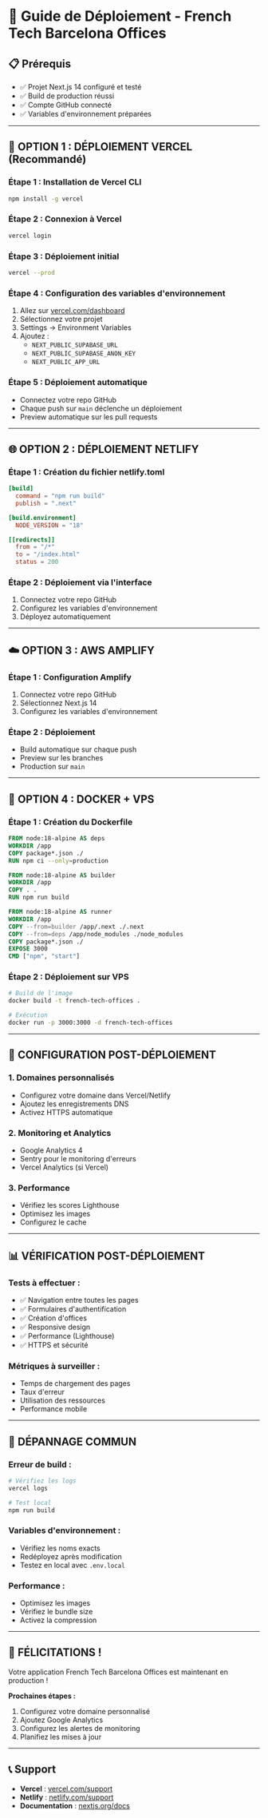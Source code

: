 # 🚀 Guide de Déploiement - French Tech Barcelona Offices

## 📋 **Prérequis**
- ✅ Projet Next.js 14 configuré et testé
- ✅ Build de production réussi
- ✅ Compte GitHub connecté
- ✅ Variables d'environnement préparées

---

## 🎯 **OPTION 1 : DÉPLOIEMENT VERCEL (Recommandé)**

### **Étape 1 : Installation de Vercel CLI**
```bash
npm install -g vercel
```

### **Étape 2 : Connexion à Vercel**
```bash
vercel login
```

### **Étape 3 : Déploiement initial**
```bash
vercel --prod
```

### **Étape 4 : Configuration des variables d'environnement**
1. Allez sur [vercel.com/dashboard](https://vercel.com/dashboard)
2. Sélectionnez votre projet
3. Settings → Environment Variables
4. Ajoutez :
   - `NEXT_PUBLIC_SUPABASE_URL`
   - `NEXT_PUBLIC_SUPABASE_ANON_KEY`
   - `NEXT_PUBLIC_APP_URL`

### **Étape 5 : Déploiement automatique**
- Connectez votre repo GitHub
- Chaque push sur `main` déclenche un déploiement
- Preview automatique sur les pull requests

---

## 🌐 **OPTION 2 : DÉPLOIEMENT NETLIFY**

### **Étape 1 : Création du fichier netlify.toml**
```toml
[build]
  command = "npm run build"
  publish = ".next"

[build.environment]
  NODE_VERSION = "18"

[[redirects]]
  from = "/*"
  to = "/index.html"
  status = 200
```

### **Étape 2 : Déploiement via l'interface**
1. Connectez votre repo GitHub
2. Configurez les variables d'environnement
3. Déployez automatiquement

---

## ☁️ **OPTION 3 : AWS AMPLIFY**

### **Étape 1 : Configuration Amplify**
1. Connectez votre repo GitHub
2. Sélectionnez Next.js 14
3. Configurez les variables d'environnement

### **Étape 2 : Déploiement**
- Build automatique sur chaque push
- Preview sur les branches
- Production sur `main`

---

## 🐳 **OPTION 4 : DOCKER + VPS**

### **Étape 1 : Création du Dockerfile**
```dockerfile
FROM node:18-alpine AS deps
WORKDIR /app
COPY package*.json ./
RUN npm ci --only=production

FROM node:18-alpine AS builder
WORKDIR /app
COPY . .
RUN npm run build

FROM node:18-alpine AS runner
WORKDIR /app
COPY --from=builder /app/.next ./.next
COPY --from=deps /app/node_modules ./node_modules
COPY package*.json ./
EXPOSE 3000
CMD ["npm", "start"]
```

### **Étape 2 : Déploiement sur VPS**
```bash
# Build de l'image
docker build -t french-tech-offices .

# Exécution
docker run -p 3000:3000 -d french-tech-offices
```

---

## 🔧 **CONFIGURATION POST-DÉPLOIEMENT**

### **1. Domaines personnalisés**
- Configurez votre domaine dans Vercel/Netlify
- Ajoutez les enregistrements DNS
- Activez HTTPS automatique

### **2. Monitoring et Analytics**
- Google Analytics 4
- Sentry pour le monitoring d'erreurs
- Vercel Analytics (si Vercel)

### **3. Performance**
- Vérifiez les scores Lighthouse
- Optimisez les images
- Configurez le cache

---

## 📊 **VÉRIFICATION POST-DÉPLOIEMENT**

### **Tests à effectuer :**
- ✅ Navigation entre toutes les pages
- ✅ Formulaires d'authentification
- ✅ Création d'offices
- ✅ Responsive design
- ✅ Performance (Lighthouse)
- ✅ HTTPS et sécurité

### **Métriques à surveiller :**
- Temps de chargement des pages
- Taux d'erreur
- Utilisation des ressources
- Performance mobile

---

## 🚨 **DÉPANNAGE COMMUN**

### **Erreur de build :**
```bash
# Vérifiez les logs
vercel logs

# Test local
npm run build
```

### **Variables d'environnement :**
- Vérifiez les noms exacts
- Redéployez après modification
- Testez en local avec `.env.local`

### **Performance :**
- Optimisez les images
- Vérifiez le bundle size
- Activez la compression

---

## 🎉 **FÉLICITATIONS !**

Votre application French Tech Barcelona Offices est maintenant en production !

**Prochaines étapes :**
1. Configurez votre domaine personnalisé
2. Ajoutez Google Analytics
3. Configurez les alertes de monitoring
4. Planifiez les mises à jour

---

## 📞 **Support**

- **Vercel** : [vercel.com/support](https://vercel.com/support)
- **Netlify** : [netlify.com/support](https://netlify.com/support)
- **Documentation** : [nextjs.org/docs](https://nextjs.org/docs)
